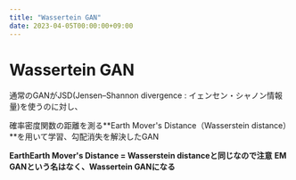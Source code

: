 ```yaml
---
title: "Wassertein GAN"
date: 2023-04-05T00:00:00+09:00
---
```

# Wassertein GAN

通常のGANがJSD(Jensen–Shannon divergence : イェンセン・シャノン情報量)を使うのに対し、

確率密度関数の距離を測る**Earth Mover's Distance（Wasserstein distance）**を用いて学習、勾配消失を解決したGAN

**EarthEarth Mover's Distance = Wasserstein distanceと同じなので注意**
**EM GANという名はなく、Wassertein GANになる**